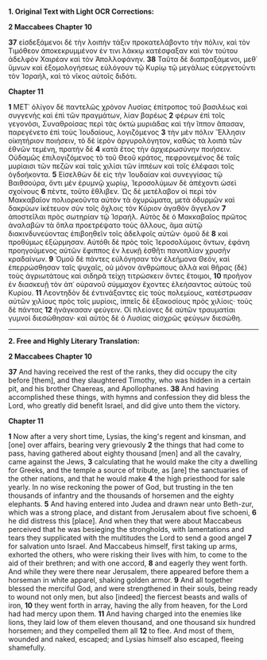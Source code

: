 **1. Original Text with Light OCR Corrections:**

**2 Maccabees Chapter 10**

**37** εἰσδεξάμενοι δὲ τὴν λοιπὴν τάξιν προκατελάβοντο τὴν πόλιν, καὶ τὸν Τιμόθεον ἀποκεκρυμμένον ἐν τινι λάκκῳ κατέσφαξαν καὶ τὸν τούτου ἀδελφὸν Χαιρέαν καὶ τὸν Ἀπολλοφάνην.
**38** Ταῦτα δὲ διαπραξάμενοι, μεθ᾽ ὕμνων καὶ ἐξομολογήσεως εὐλόγουν τῷ Κυρίῳ τῷ μεγάλως εὐεργετοῦντι τὸν Ἰσραήλ, καὶ τὸ νῖκος αὐτοῖς διδότι.

**Chapter 11**

**1** ΜΕΤ᾽ ὀλίγον δὲ παντελῶς χρόνον Λυσίας ἐπίτροπος τοῦ βασιλέως καὶ συγγενὴς καὶ ἐπὶ τῶν πραγμάτων, λίαν βαρέως
**2** φέρων ἐπὶ τοῖς γεγονόσι, Συναθροίσας περὶ τὰς ὀκτὼ μυριάδας καὶ τὴν ἵππον ἅπασαν, παρεγένετο ἐπὶ τοὺς Ἰουδαίους, λογιζόμενος
**3** τὴν μὲν πόλιν Ἕλλησιν οἰκητήριον ποιήσειν, τὸ δὲ ἱερὸν ἀργυρολόγητον, καθώς τὰ λοιπὰ τῶν ἐθνῶν τεμένη, πρατήν δὲ
**4** κατὰ ἔτος τὴν ἀρχιερωσύνην ποιήσειν. Οὐδαμῶς ἐπιλογιζόμενος τὸ τοῦ Θεοῦ κράτος, πεφρονεμένος δὲ ταῖς μυρίαισι τῶν πεζῶν καὶ ταῖς χιλίσι τῶν ἱππέων καὶ τοῖς ἐλέφασι τοῖς ὀγδοήκοντα.
**5** Εἰσελθὼν δὲ εἰς τὴν Ἰουδαίαν καὶ συνεγγίσας τῷ Βαιθσούρα, ὄντι μὲν ἐρυμνῷ χωρίῳ, Ἱεροσολύμων δὲ ἀπέχοντι ὡσεὶ σχοίνους
**6** πέντε, τοῦτο ἔθλιβεν. Ὡς δὲ μετέλαβον οἱ περὶ τὸν Μακκαβαῖον πολιορκοῦντα αὐτὸν τὰ ὀχυρώματα, μετὰ ὀδυρμῶν καὶ δακρύων ἱκέτευον σὺν τοῖς ὄχλοις τὸν Κύριον ἀγαθὸν ἄγγελον
**7** ἀποστεῖλαι πρὸς σωτηρίαν τῷ Ἰσραήλ. Αὐτὸς δὲ ὁ Μακκαβαῖος πρῶτος ἀναλαβὼν τὰ ὅπλα προετρέψατο τοὺς ἄλλους, ἅμα αὐτῷ διακινδυνεύοντας ἐπιβοηθεῖν τοῖς ἀδελφοῖς αὑτῶν· ὁμοῦ δὲ
**8** καὶ προθύμως ἐξώρμησαν. Αὐτόθι δὲ πρὸς τοῖς Ἱεροσολύμοις ὄντων, ἐφάνη προηγούμενος αὐτῶν ἔφιππος ἐν λευκῇ ἐσθῆτι πανοπλίαν χρυσῆν κραδαίνων.
**9** Ὁμοῦ δὲ πάντες εὐλόγησαν τὸν ἐλεήμονα Θεόν, καὶ ἐπερρώσθησαν ταῖς ψυχαῖς, οὐ μόνον ἀνθρώπους ἀλλὰ καὶ θῆρας (δὲ) τοὺς ἀγριωτάτους καὶ σιδηρᾶ τείχη τιτρώσκειν ὄντες ἕτοιμοι,
**10** προῆγον ἐν διασκευῇ τὸν ἀπ᾽ οὐρανοῦ σύμμαχον ἔχοντες ἐλεήσαντος αὐτοὺς τοῦ Κυρίου.
**11** Λεοντηδὸν δὲ ἐντινάξαντες εἰς τοὺς πολεμίους, κατέστρωσαν αὐτῶν χιλίους πρὸς τοῖς μυρίοις, ἱππεῖς δὲ ἑξακοσίους πρὸς χιλίοις· τοὺς δὲ πάντας
**12** ἠνάγκασαν φεύγειν. Οἱ πλείονες δὲ αὐτῶν τραυματίαι γυμνοὶ διεσώθησαν· καὶ αὐτὸς δὲ ὁ Λυσίας αἰσχρῶς φεύγων διεσώθη.

---

**2. Free and Highly Literary Translation:**

**2 Maccabees Chapter 10**

**37** And having received the rest of the ranks, they did occupy the city before [them], and they slaughtered Timothy, who was hidden in a certain pit, and his brother Chaereas, and Apollophanes.
**38** And having accomplished these things, with hymns and confession they did bless the Lord, who greatly did benefit Israel, and did give unto them the victory.

**Chapter 11**

**1** Now after a very short time, Lysias, the king's regent and kinsman, and [one] over affairs, bearing very grievously
**2** the things that had come to pass, having gathered about eighty thousand [men] and all the cavalry, came against the Jews,
**3** calculating that he would make the city a dwelling for Greeks, and the temple a source of tribute, as [are] the sanctuaries of the other nations, and that he would make
**4** the high priesthood for sale yearly. In no wise reckoning the power of God, but trusting in the ten thousands of infantry and the thousands of horsemen and the eighty elephants.
**5** And having entered into Judea and drawn near unto Beth-zur, which was a strong place, and distant from Jerusalem about five schoeni,
**6** he did distress this [place]. And when they that were about Maccabeus perceived that he was besieging the strongholds, with lamentations and tears they supplicated with the multitudes the Lord to send a good angel
**7** for salvation unto Israel. And Maccabeus himself, first taking up arms, exhorted the others, who were risking their lives with him, to come to the aid of their brethren; and with one accord,
**8** and eagerly they went forth. And while they were there near Jerusalem, there appeared before them a horseman in white apparel, shaking golden armor.
**9** And all together blessed the merciful God, and were strengthened in their souls, being ready to wound not only men, but also [indeed] the fiercest beasts and walls of iron,
**10** they went forth in array, having the ally from heaven, for the Lord had had mercy upon them.
**11** And having charged into the enemies like lions, they laid low of them eleven thousand, and one thousand six hundred horsemen; and they compelled them all
**12** to flee. And most of them, wounded and naked, escaped; and Lysias himself also escaped, fleeing shamefully.
